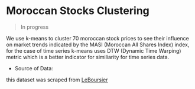 # Moroccan Stocks Clustering

> In progress

We use k-means to cluster 70 moroccan stock prices to see their influence on market trends indicated by the MASI (Moroccan All Shares Index) index,
for the case of time series k-means uses DTW (Dynamic Time Warping) metric which is a better indicator for similiarity for time series data.

* Source of Data:

this dataset was scraped from [LeBoursier](https://www.leboursier.ma/)
